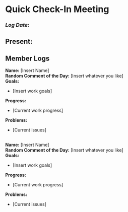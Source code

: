 # Quick Check-In Meeting
### *Log Date:*

**Present:**
- 

## Member Logs
**Name:** [Insert Name]\
**Random Comment of the Day:** [Insert whatever you like]\
**Goals:**
- [Insert work goals]
  
**Progress:**
  - [Current work progress]

**Problems:** 
- [Current issues]
## 


**Name:** [Insert Name]\
**Random Comment of the Day:** [Insert whatever you like]\
**Goals:**
- [Insert work goals]
  
**Progress:**
  - [Current work progress]

**Problems:** 
- [Current issues]
## 
